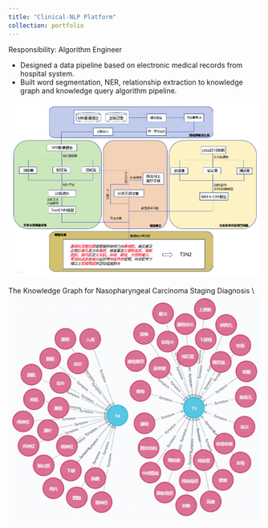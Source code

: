 ```yaml
---
title: "Clinical-NLP Platform"
collection: portfolio
---
```


Responsibility: Algorithm Engineer
- Designed a data pipeline based on electronic medical records from hospital system.
- Built word segmentation, NER, relationship extraction to knowledge graph and knowledge query algorithm pipeline.

<img src='/images/NLP_medical.png'>
<br />
<br />
The Knowledge Graph for Nasopharyngeal Carcinoma Staging Diagnosis \
<img src='/images/knowledge_graph_medical.png'>
